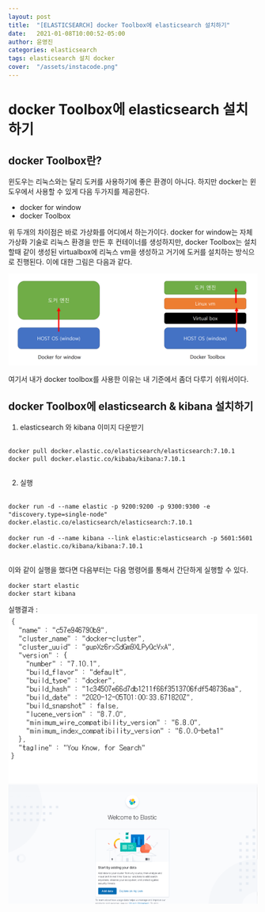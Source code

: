 ```yaml
---
layout: post
title:  "[ELASTICSEARCH] docker Toolbox에 elasticsearch 설치하기"
date:   2021-01-08T10:00:52-05:00
author: 윤영진
categories: elasticsearch
tags: elasticsearch 설치 docker
cover:  "/assets/instacode.png"
---
```

# docker Toolbox에 elasticsearch 설치하기

## docker Toolbox란?
윈도우는 리눅스와는 달리 도커를 사용하기에 좋은 환경이 아니다. 하지만 docker는 윈도우에서 사용할 수 있게 다음 두가지를 제공한다.

* docker for window
* docker Toolbox

위 두개의 차이점은 바로 가상화를 어디에서 하는가이다. docker for window는 자체 가상화 기술로 리눅스 환경을 만든 후 컨테이너를 생성하지만, docker Toolbox는 설치할때 같이 생성된 virtualbox에 리눅스 vm을 생성하고 거기에 도커를 설치하는 방식으로 진행된다. 이에 대한 그림은 다음과 같다. 

![Alt text](/assets/elasticsearch/docker.png "docker")

여기서 내가 docker toolbox를 사용한 이유는 내 기준에서 좀더 다루기 쉬워서이다. 

## docker Toolbox에 elasticsearch & kibana 설치하기

1. elasticsearch 와 kibana 이미지 다운받기

<pre>
<code>
docker pull docker.elastic.co/elasticsearch/elasticsearch:7.10.1
docker pull docker.elastic.co/kibaba/kibana:7.10.1
</code>
</pre>

2. 실행

<pre>
<code>
docker run -d --name elastic -p 9200:9200 -p 9300:9300 -e 
"discovery.type=single-node" docker.elastic.co/elasticsearch/elasticsearch:7.10.1

docker run -d --name kibana --link elastic:elasticsearch -p 5601:5601 
docker.elastic.co/kibana/kibana:7.10.1
</code>
</pre>


이와 같이 실행을 했다면 다음부터는 다음 명령어를 통해서 간단하게 실행할 수 있다.

```
docker start elastic
docker start kibana
```

실행결과 : 
![Alt text](/assets/elasticsearch/dockerTool_els_success.PNG "elasticsearch success")
![Alt text](/assets/elasticsearch/dockerTool_kibana_success.PNG "kibana success")
